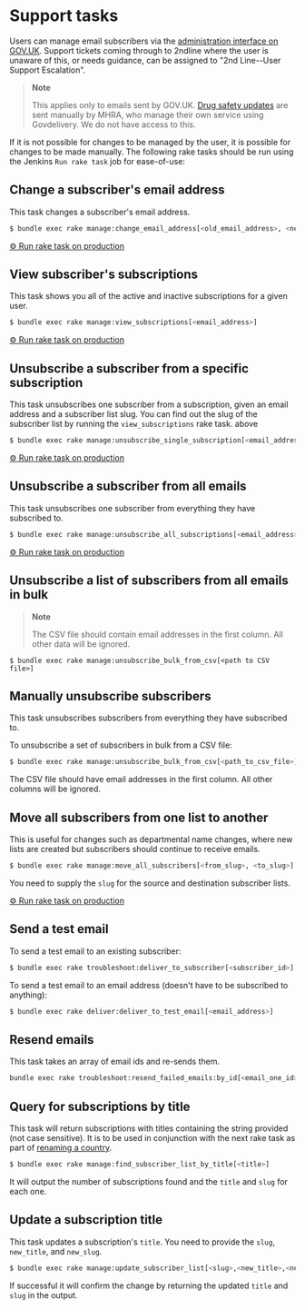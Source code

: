 # Support tasks

Users can manage email subscribers via the [administration interface on GOV.UK][email-manage].
Support tickets coming through to 2ndline where the user is unaware of this,
or needs guidance, can be assigned to "2nd Line--User Support Escalation".

> **Note**
>
> This applies only to emails sent by GOV.UK.
> [Drug safety updates][drug-updates] are sent manually by MHRA, who manage
> their own service using Govdelivery. We do not have access to this.

If it is not possible for changes to be managed by the user, it is
possible for changes to be made manually. The following rake tasks
should be run using the Jenkins `Run rake task` job for ease-of-use:

[email-manage]: https://www.gov.uk/email/manage
[drug-updates]: https://www.gov.uk/drug-safety-update

## Change a subscriber's email address

This task changes a subscriber's email address.

```bash
$ bundle exec rake manage:change_email_address[<old_email_address>, <new_email_address>]
```

[⚙ Run rake task on production][change]

[change]: https://deploy.blue.production.govuk.digital/job/run-rake-task/parambuild/?TARGET_APPLICATION=email-alert-api&MACHINE_CLASS=email_alert_api&RAKE_TASK=manage:change_email_address[from@example.org,to@example.org]

## View subscriber's subscriptions

This task shows you all of the active and inactive subscriptions for a given user.

```bash
$ bundle exec rake manage:view_subscriptions[<email_address>]
```

[⚙ Run rake task on production][view]

[view]: https://deploy.blue.production.govuk.digital/job/run-rake-task/parambuild/?TARGET_APPLICATION=email-alert-api&MACHINE_CLASS=email_alert_api&RAKE_TASK=manage:view_subscriptions[email@example.org]

## Unsubscribe a subscriber from a specific subscription

This task unsubscribes one subscriber from a subscription, given an email address and a subscriber list slug.
You can find out the slug of the subscriber list by running the `view_subscriptions` rake task. above

```bash
$ bundle exec rake manage:unsubscribe_single_subscription[<email_address>,<subscriber_list_slug>]
```

[⚙ Run rake task on production][unsub_specific]

[unsub_specific]: https://deploy.blue.production.govuk.digital/job/run-rake-task/parambuild/?TARGET_APPLICATION=email-alert-api&MACHINE_CLASS=email_alert_api&RAKE_TASK=manage:unsubscribe_single_subscription[email@example.org,subscriber-list-slug]

## Unsubscribe a subscriber from all emails

This task unsubscribes one subscriber from everything they have subscribed to.

```bash
$ bundle exec rake manage:unsubscribe_all_subscriptions[<email_address>]
```

[⚙ Run rake task on production][unsub]

[unsub]: https://deploy.blue.production.govuk.digital/job/run-rake-task/parambuild/?TARGET_APPLICATION=email-alert-api&MACHINE_CLASS=email_alert_api&RAKE_TASK=manage:unsubscribe_all_subscriptions[email@example.org]

## Unsubscribe a list of subscribers from all emails in bulk

> **Note**
>
> The CSV file should contain email addresses in the first column. All other data will be ignored.

```shell
$ bundle exec rake manage:unsubscribe_bulk_from_csv[<path to CSV file>]
```

## Manually unsubscribe subscribers

This task unsubscribes subscribers from everything they have subscribed to.

To unsubscribe a set of subscribers in bulk from a CSV file:

```bash
$ bundle exec rake manage:unsubscribe_bulk_from_csv[<path_to_csv_file>]
```

The CSV file should have email addresses in the first column. All
other columns will be ignored.

## Move all subscribers from one list to another

This is useful for changes such as departmental name changes, where new lists are created but subscribers should continue to receive emails.

```bash
$ bundle exec rake manage:move_all_subscribers[<from_slug>, <to_slug>]
```

You need to supply the `slug` for the source and destination subscriber lists.

[⚙ Run rake task on production][move]

[move]: https://deploy.blue.production.govuk.digital/job/run-rake-task/parambuild/?TARGET_APPLICATION=email-alert-api&MACHINE_CLASS=email_alert_api&RAKE_TASK=manage:move_all_subscribers[<slug-of-old-list>,<slug-of-new-list>]

## Send a test email

To send a test email to an existing subscriber:

```bash
$ bundle exec rake troubleshoot:deliver_to_subscriber[<subscriber_id>]
```

To send a test email to an email address (doesn't have to be subscribed to anything):

```bash
$ bundle exec rake deliver:deliver_to_test_email[<email_address>]
```

## Resend emails

This task takes an array of email ids and re-sends them.

```bash
bundle exec rake troubleshoot:resend_failed_emails:by_id[<email_one_id>, <email_two_id>]
```

## Query for subscriptions by title

This task will return subscriptions with titles containing the string provided
(not case sensitive). It is to be used in conjunction with the next rake task as
part of [renaming a country](https://docs.publishing.service.gov.uk/manual/rename-a-country.html).

```bash
$ bundle exec rake manage:find_subscriber_list_by_title[<title>]
```

It will output the number of subscriptions found and the `title` and `slug` for
each one.

## Update a subscription title

This task updates a subscription's `title`. You need to provide the `slug`,
`new_title`, and `new_slug`.

```bash
$ bundle exec rake manage:update_subscriber_list[<slug>,<new_title>,<new_slug>]
```

If successful it will confirm the change by returning the updated `title` and `slug`
in the output.
